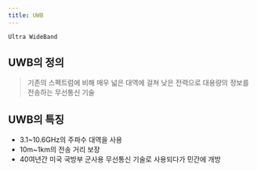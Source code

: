 ```yaml
---
title: UWB
---
```


`Ultra WideBand`

## UWB의 정의
> 기존의 스펙트럼에 비해 매우 넓은 대역에 걸쳐 낮은 전력으로 대용량의 정보를 전송하는 무선통신 기술

## UWB의 특징
* 3.1~10.6GHz의 주파수 대역을 사용
* 10m~1km의 전송 거리 보장
* 40여년간 미국 국방부 군사용 무선통신 기술로 사용되다가 민간에 개방
